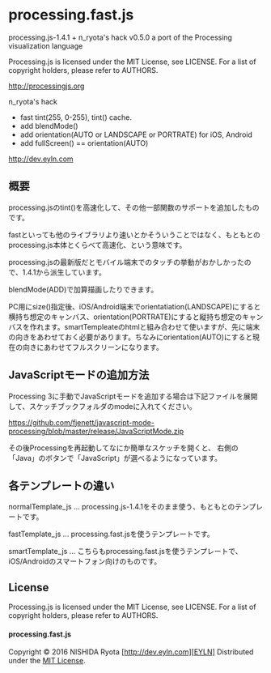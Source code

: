 # processing.fast.js

processing.js-1.4.1 + n_ryota's hack v0.5.0
a port of the Processing visualization language

Processing.js is licensed under the MIT License, see LICENSE.
For a list of copyright holders, please refer to AUTHORS.

http://processingjs.org

n_ryota's hack
* fast tint(255, 0-255), tint() cache.
* add blendMode()
* add orientation(AUTO or LANDSCAPE or PORTRATE) for iOS, Android
* add fullScreen() == orientation(AUTO)

http://dev.eyln.com

## 概要

processing.jsのtint()を高速化して、その他一部関数のサポートを追加したものです。

fastといっても他のライブラリより速いとかそういうことではなく、もともとのprocessing.js本体とくらべて高速化、という意味です。

processing.jsの最新版だとモバイル端末でのタッチの挙動がおかしかったので、1.4.1から派生しています。

blendMode(ADD)で加算描画したりできます。

PC用にsize()指定後、iOS/Android端末でorientatiation(LANDSCAPE)にすると横持ち想定のキャンバス、orientation(PORTRATE)にすると縦持ち想定のキャンバスを作れます。smartTempleateのhtmlと組み合わせて使いますが、先に端末の向きをあわせておく必要があります。ちなみにorientation(AUTO)にすると現在の向きにあわせてフルスクリーンになります。

## JavaScriptモードの追加方法

Processing 3に手動でJavaScriptモードを追加する場合は下記ファイルを展開して、スケッチブックフォルダのmodeに入れてください。

https://github.com/fjenett/javascript-mode-processing/blob/master/release/JavaScriptMode.zip

その後Processingを再起動してなにか簡単なスケッチを開くと、
右側の「Java」のボタンで「JavaScript」が選べるようになっています。

## 各テンプレートの違い

normalTemplate_js ... processing.js-1.4.1をそのまま使う、もともとのテンプレートです。

fastTemplate_js ... processing.fast.jsを使うテンプレートです。

smartTemplate_js ... こちらもprocessing.fast.jsを使うテンプレートで、iOS/Androidのスマートフォン向けのものです。

## License

Processing.js is licensed under the MIT License, see LICENSE.
For a list of copyright holders, please refer to AUTHORS.

#### processing.fast.js

Copyright &copy; 2016 NISHIDA Ryota [http://dev.eyln.com][EYLN]
Distributed under the [MIT License][MIT].

[EYLN]: http://dev.eyln.com/
[MIT]: http://opensource.org/licenses/mit
